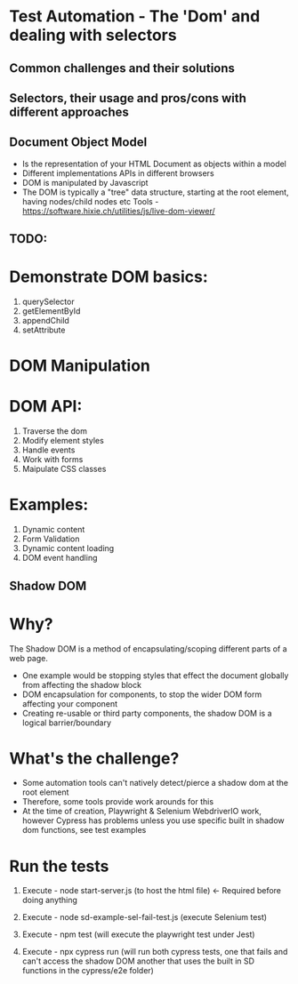 # Test Automation - The 'Dom' and dealing with selectors
## Common challenges and their solutions
## Selectors, their usage and pros/cons with different approaches

## Document Object Model
- Is the representation of your HTML Document as objects within a model
- Different implementations APIs in different browsers
- DOM is manipulated by Javascript
- The DOM is typically a "tree" data structure, starting at the root element, having nodes/child nodes etc
Tools - https://software.hixie.ch/utilities/js/live-dom-viewer/

## TODO:
# Demonstrate DOM basics:
1. querySelector
3. getElementById
4. appendChild
5. setAttribute
# DOM Manipulation
# DOM API:
1. Traverse the dom
2. Modify element styles
3. Handle events
4. Work with forms
5. Maipulate CSS classes
# Examples:
1. Dynamic content
2. Form Validation
3. Dynamic content loading
4. DOM event handling

## Shadow DOM
# Why?
The Shadow DOM is a method of encapsulating/scoping different parts of a web page.
- One example would be stopping styles that effect the document globally from affecting the shadow block
- DOM encapsulation for components, to stop the wider DOM form affecting your component
- Creating re-usable or third party components, the shadow DOM is a logical barrier/boundary
# What's the challenge?
- Some automation tools can't natively detect/pierce a shadow dom at the root element
- Therefore, some tools provide work arounds for this
- At the time of creation, Playwright & Selenium WebdriverIO work, however Cypress has problems unless you use specific built in shadow dom functions, see test examples
# Run the tests
1. Execute - node start-server.js (to host the html file) <- Required before doing anything

2. Execute - node sd-example-sel-fail-test.js (execute Selenium test)
3. Execute - npm test (will execute the playwright test under Jest)
4. Execute - npx cypress run (will run both cypress tests, one that fails and can't access the shadow DOM another that uses the built in SD functions in the cypress/e2e folder)
